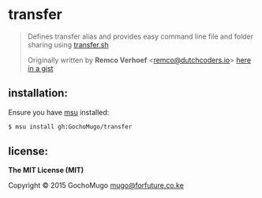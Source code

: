 
# transfer

> Defines transfer alias and provides easy command line file and folder sharing using [transfer.sh](https://transfer.sh/)
>
> Originally written by **Remco Verhoef** &lt;<remco@dutchcoders.io>&gt; [here in a gist](https://gist.github.com/nl5887/a511f172d3fb3cd0e42d)


## installation:

Ensure you have [msu](https://github.com/GochoMugo/msu) installed:

```bash
$ msu install gh:GochoMugo/transfer
```


## license:

**The MIT License (MIT)**

Copyright &copy; 2015 GochoMugo <mugo@forfuture.co.ke>


